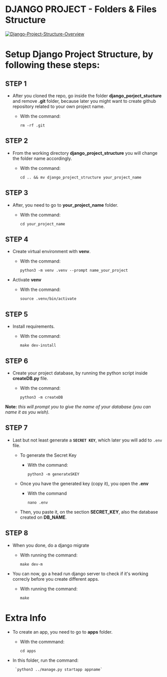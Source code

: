 # **DJANGO PROJECT - Folders & Files Structure**

<a href="https://ibb.co/Df0HCjT"><img src="https://i.ibb.co/m5fVqPg/Django-Project-Structure-Overview.png" alt="Django-Project-Structure-Overview" border="0"></a>

# **Setup Django Project Structure, by following these steps:**


## **STEP 1**

- After you cloned the repo, go inside the folder **django_porject_stucture** and remove **.git** folder, because later you might want to create github repository related to your own project name.

	- With the command:

		`rm -rf .git`
	
## **STEP 2**

- From the working directory **django_project_structure** you will change the folder name accordingly.

	- With the command:

		`cd .. && mv django_project_structure your_project_name`
	
## **STEP 3**

- After, you need to go to  **your_project_name** folder.

	- With the command:
	
		`cd your_project_name`

## **STEP 4**

- Create virtual environment with **venv**.

	- With the command:

		`python3 -m venv .venv --prompt name_your_project`

- Activate **venv**

	- With the command:

		`source .venv/bin/activate` 

## **STEP 5**

- Install requirements.

	- With the command:

		`make dev-install`
	
## **STEP 6**

- Create your project database, by running the python script inside **createDB.py** file.

	- With the command:

		`python3 -m createDB`

**Note:** *this will prompt you to give the name of your database (you can name it as you wish).*

## **STEP 7** 

- Last but not least generate a **`SECRET KEY`**, which later you will add to `.env` file.

	- To generate the Secret Key

		-  With the command:

			`python3 -m generateSKEY`
	
	- Once you have the generated key (copy it), you open the **.env**

	 	- With the command

			`nano .env`
	
	- Then, you paste it, on the section **SECRET_KEY**, also the database created on **DB_NAME**.

## **STEP 8**

- When you done, do a django migrate

	- With running the command:
	
		`make dev-m`

- You can now, go a head run django server to check if it's working correcly before you create different apps.

	- With running the command:
 
		`make`

# **Extra Info**

 - To create an app, you need to go to **apps** folder.
 	-  With the commmand:

  		`cd apps`

 - In this folder, run the command:

  		`python3 ../manage.py startapp appname`
